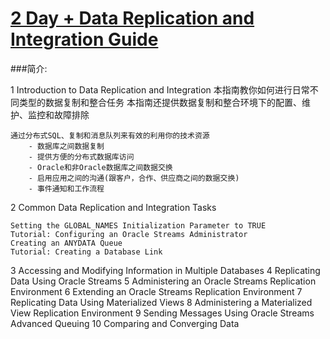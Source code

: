 # [2 Day + Data Replication and Integration Guide](http://docs.oracle.com/cd/E11882_01/server.112/e17516/toc.htm)

###简介:


1 Introduction to Data Replication and Integration
    本指南教你如何进行日常不同类型的数据复制和整合任务
    本指南还提供数据复制和整合环境下的配置、维护、监控和故障排除
    
    通过分布式SQL、复制和消息队列来有效的利用你的技术资源
        - 数据库之间数据复制
        - 提供方便的分布式数据库访问
        - Oracle和非Oracle数据库之间数据交换
        - 启用应用之间的沟通(跟客户，合作、供应商之间的数据交换)
        - 事件通知和工作流程

2 Common Data Replication and Integration Tasks

    Setting the GLOBAL_NAMES Initialization Parameter to TRUE
    Tutorial: Configuring an Oracle Streams Administrator
    Creating an ANYDATA Queue
    Tutorial: Creating a Database Link

3 Accessing and Modifying Information in Multiple Databases
4 Replicating Data Using Oracle Streams
5 Administering an Oracle Streams Replication Environment
6 Extending an Oracle Streams Replication Environment
7 Replicating Data Using Materialized Views
8 Administering a Materialized View Replication Environment
9 Sending Messages Using Oracle Streams Advanced Queuing
10 Comparing and Converging Data
    